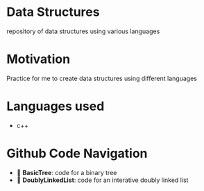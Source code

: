 # Data Structures

repository of data structures using various languages

# Motivation

Practice for me to create data structures using different languages

# Languages used

- c++

# Github Code Navigation

- :file_folder: **BasicTree**: code for a binary tree
- :file_folder: **DoublyLinkedList**: code for an interative doubly linked list

